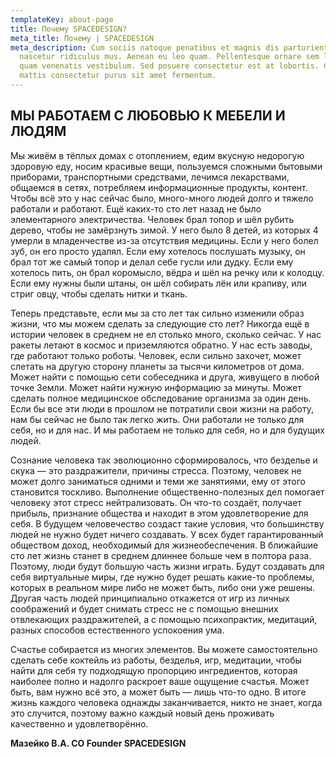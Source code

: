 ```yaml
---
templateKey: about-page
title: Почему SPACEDESIGN?
meta_title: Почему | SPACEDESIGN
meta_description: Cum sociis natoque penatibus et magnis dis parturient montes,
  nascetur ridiculus mus. Aenean eu leo quam. Pellentesque ornare sem lacinia
  quam venenatis vestibulum. Sed posuere consectetur est at lobortis. Cras
  mattis consectetur purus sit amet fermentum.
---
```

## МЫ РАБОТАЕМ С ЛЮБОВЬЮ К МЕБЕЛИ И ЛЮДЯМ

Мы живём в тёплых домах с отоплением, едим вкусную недорогую здоровую еду, носим красивые вещи, пользуемся сложными бытовыми приборами, транспортными средствами, лечимся лекарствами, общаемся в сетях, потребляем информационные продукты, контент. Чтобы всё это у нас сейчас было, много-много людей долго и тяжело работали и работают. Ещё каких-то сто лет назад не было элементарного электричества. Человек брал топор и шёл рубить дерево, чтобы не замёрзнуть зимой. У него было 8 детей, из которых 4 умерли в младенчестве из-за отсутствия медицины. Если у него болел зуб, он его просто удалял. Если ему хотелось послушать музыку, он брал тот же самый топор и делал себе гусли или дудку. Если ему хотелось пить, он брал коромысло, вёдра и шёл на речку или к колодцу. Если ему нужны были штаны, он шёл собирать лён или крапиву, или стриг овцу, чтобы сделать нитки и ткань.

Теперь представьте, если мы за сто лет так сильно изменили образ жизни, что мы можем сделать за следующие сто лет? Никогда ещё в истории человек в среднем не ел столько много, сколько сейчас. У нас ракеты летают в космос и приземляются обратно. У нас есть заводы, где работают только роботы. Человек, если сильно захочет, может слетать на другую сторону планеты за тысячи километров от дома. Может найти с помощью сети собеседника и друга, живущего в любой точке Земли. Может найти нужную информацию за минуты. Может сделать полное медицинское обследование организма за один день. Если бы все эти люди в прошлом не потратили свои жизни на работу, нам бы сейчас не было так легко жить. Они работали не только для себя, но и для нас. И мы работаем не только для себя, но и для будущих людей.

Сознание человека так эволюционно сформировалось, что безделье и скука — это раздражители, причины стресса. Поэтому, человек не может долго заниматься одними и теми же занятиями, ему от этого становится тоскливо. Выполнение общественно-полезных дел помогает человеку этот стресс нейтрализовать. Он что-то создаёт, получает прибыль, признание общества и находит в этом удовлетворение для себя. В будущем человечество создаст такие условия, что большинству людей не нужно будет ничего создавать. У всех будет гарантированный обществом доход, необходимый для жизнеобеспечения. В ближайшие сто лет жизнь станет в среднем длиннее больше чем в полтора раза. Поэтому, люди будут большую часть жизни играть. Будут создавать для себя виртуальные миры, где нужно будет решать какие-то проблемы, которых в реальном мире либо не может быть, либо они уже решены. Другая часть людей принципиально откажется от игр из личных соображений и будет снимать стресс не с помощью внешних отвлекающих раздражителей, а с помощью психопрактик, медитаций, разных способов естественного успокоения ума.

Счастье собирается из многих элементов. Вы можете самостоятельно сделать себе коктейль из работы, безделья, игр, медитации, чтобы найти для себя ту подходящую пропорцию ингредиентов, которая наиболее полно и надолго раскроет ваше ощущение счастья. Может быть, вам нужно всё это, а может быть — лишь что-то одно. В итоге жизнь каждого человека однажды заканчивается, никто не знает, когда это случится, поэтому важно каждый новый день проживать качественно и удовлетворённо.

**Мазейко В.А. CO Founder SPACEDESIGN**